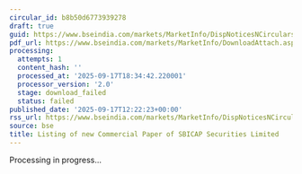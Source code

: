 ```yaml
---
circular_id: b8b50d6773939278
draft: true
guid: https://www.bseindia.com/markets/MarketInfo/DispNoticesNCirculars.aspx?Noticeid={F24E8111-87AA-4BAA-949F-55CC53BB2087}&noticeno=20250917-35&dt=09/17/2025&icount=35&totcount=57&flag=0
pdf_url: https://www.bseindia.com/markets/MarketInfo/DownloadAttach.aspx?id=20250917-35&attachedId=
processing:
  attempts: 1
  content_hash: ''
  processed_at: '2025-09-17T18:34:42.220001'
  processor_version: '2.0'
  stage: download_failed
  status: failed
published_date: '2025-09-17T12:22:23+00:00'
rss_url: https://www.bseindia.com/markets/MarketInfo/DispNoticesNCirculars.aspx?Noticeid={F24E8111-87AA-4BAA-949F-55CC53BB2087}&noticeno=20250917-35&dt=09/17/2025&icount=35&totcount=57&flag=0
source: bse
title: Listing of new Commercial Paper of SBICAP Securities Limited
---
```


Processing in progress...